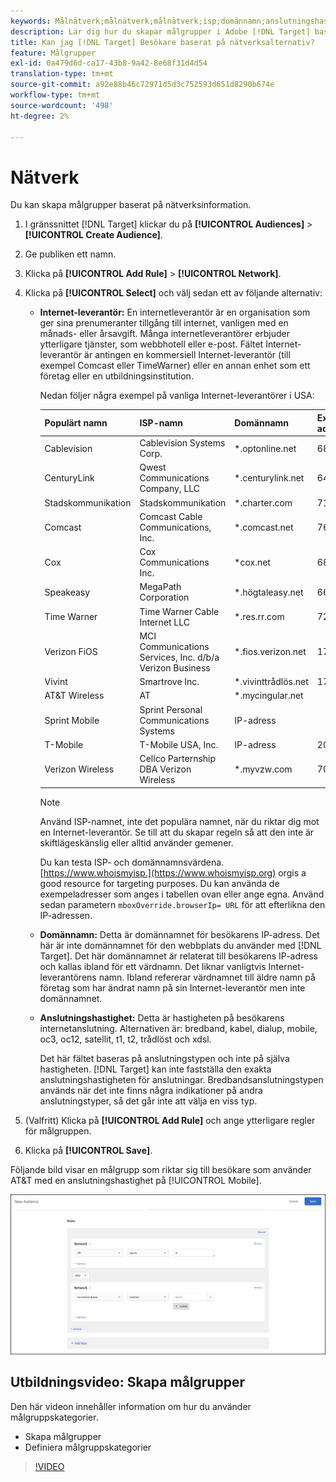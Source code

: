 ```yaml
---
keywords: Målnätverk;målnätverk;målnätverk;isp;domännamn;anslutningshastighet;måldomän;måldomän;målanslutningshastighet
description: Lär dig hur du skapar målgrupper i Adobe [!DNL Target] baserat på nätverksinformation som Internet-leverantör, domännamn och anslutningshastighet.
title: Kan jag [!DNL Target] Besökare baserat på nätverksalternativ?
feature: Målgrupper
exl-id: 0a479d6d-ca17-43b8-9a42-8e68f31d4d54
translation-type: tm+mt
source-git-commit: a92e88b46c72971d5d3c752593d651d8290b674e
workflow-type: tm+mt
source-wordcount: '498'
ht-degree: 2%

---
```


# Nätverk

Du kan skapa målgrupper baserat på nätverksinformation.

1. I gränssnittet [!DNL Target] klickar du på **[!UICONTROL Audiences]** > **[!UICONTROL Create Audience]**.
1. Ge publiken ett namn.
1. Klicka på **[!UICONTROL Add Rule]** > **[!UICONTROL Network]**.
1. Klicka på **[!UICONTROL Select]** och välj sedan ett av följande alternativ:

   * **Internet-leverantör:** En internetleverantör är en organisation som ger sina prenumeranter tillgång till internet, vanligen med en månads- eller årsavgift. Många internetleverantörer erbjuder ytterligare tjänster, som webbhotell eller e-post. Fältet Internet-leverantör är antingen en kommersiell Internet-leverantör (till exempel Comcast eller TimeWarner) eller en annan enhet som ett företag eller en utbildningsinstitution.

      Nedan följer några exempel på vanliga Internet-leverantörer i USA:

      | Populärt namn | ISP-namn | Domännamn | Exempel på IP-adress |
      |---|---|---|---|
      | Cablevision | Cablevision Systems Corp. | *.optonline.net | 68.196.130.239 |
      | CenturyLink | Qwest Communications Company, LLC | *.centurylink.net | 64.40.65.0 |
      | Stadskommunikation | Stadskommunikation | *.charter.com | 71.85.225.124 |
      | Comcast | Comcast Cable Communications, Inc. | *.comcast.net | 76.27.24.28 |
      | Cox | Cox Communications Inc. | *cox.net | 68.224.174.22 |
      | Speakeasy | MegaPath Corporation | *.högtaleasy.net | 66.93.240.0 |
      | Time Warner | Time Warner Cable Internet LLC | *.res.rr.com | 72.229.28.185 |
      | Verizon FiOS | MCI Communications Services, Inc. d/b/a Verizon Business | *.fios.verizon.net | 173.68.112.34 |
      | Vivint | Smartrove Inc. | *.vivinttrådlös.net | 170.72.26.105 |
      | AT&amp;T Wireless | AT | *.mycingular.net |  |
      | Sprint Mobile | Sprint Personal Communications Systems | IP-adress |  |
      | T-Mobile | T-Mobile USA, Inc. | IP-adress | 208.54.86.0 |
      | Verizon Wireless | Cellco Parternship DBA Verizon Wireless | *.myvzw.com | 70.195.74.199 |

      >[!NOTE]
      >
      >Använd ISP-namnet, inte det populära namnet, när du riktar dig mot en Internet-leverantör. Se till att du skapar regeln så att den inte är skiftlägeskänslig eller alltid använder gemener.

      Du kan testa ISP- och domännamnsvärdena. [https://www.whoismyisp.](https://www.whoismyisp.org) orgis a good resource for targeting purposes. Du kan använda de exempeladresser som anges i tabellen ovan eller ange egna. Använd sedan parametern `mboxOverride.browserIp= URL` för att efterlikna den IP-adressen.

   * **Domännamn:** Detta är domännamnet för besökarens IP-adress. Det här är inte domännamnet för den webbplats du använder med [!DNL Target]. Det här domännamnet är relaterat till besökarens IP-adress och kallas ibland för ett värdnamn. Det liknar vanligtvis Internet-leverantörens namn. Ibland refererar värdnamnet till äldre namn på företag som har ändrat namn på sin Internet-leverantör men inte domännamnet.
   * **Anslutningshastighet:** Detta är hastigheten på besökarens internetanslutning. Alternativen är: bredband, kabel, dialup, mobile, oc3, oc12, satellit, t1, t2, trådlöst och xdsl.

      Det här fältet baseras på anslutningstypen och inte på själva hastigheten. [!DNL Target] kan inte fastställa den exakta anslutningshastigheten för anslutningar. Bredbandsanslutningstypen används när det inte finns några indikationer på andra anslutningstyper, så det går inte att välja en viss typ.

1. (Valfritt) Klicka på **[!UICONTROL Add Rule]** och ange ytterligare regler för målgruppen.
1. Klicka på **[!UICONTROL Save]**.

Följande bild visar en målgrupp som riktar sig till besökare som använder AT&amp;T med en anslutningshastighet på [!UICONTROL Mobile].

![Nätverksmål](assets/target_network.png)

## Utbildningsvideo: Skapa målgrupper

Den här videon innehåller information om hur du använder målgruppskategorier.

* Skapa målgrupper
* Definiera målgruppskategorier

>[!VIDEO](https://video.tv.adobe.com/v/17392)
